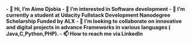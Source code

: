 <b>
- 👋 Hi, I’m Aime Djobia
- 👀 I’m interested in Software development
- 🌱 I’m currently a student at Udacity Fullstack Development Nanodegree Scholarship Funded by ALX   
- 💞️ I’m looking to collaborate on innovative and digital projects in advance Frameworks in various languages ( Java,C,Python,PHP).
- 📫 How to reach me via LinkedIn <a href="https://www.linkedin.com/in/aim%C3%A9-djobia-a45066179" </a> <b>

<!---
TEUNGA/TEUNGA is a ✨ special ✨ repository because its `README.md` (this file) appears on your GitHub profile.
You can click the Preview link to take a look at your changes.
--->
